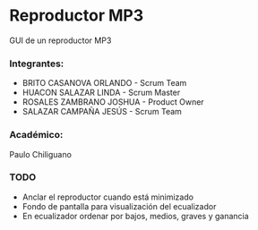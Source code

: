 # Reproductor MP3
GUI de un reproductor MP3

### Integrantes:
- BRITO CASANOVA ORLANDO - Scrum Team
- HUACON SALAZAR LINDA - Scrum Master
- ROSALES ZAMBRANO JOSHUA - Product Owner
- SALAZAR CAMPAÑA JESÚS - Scrum Team

### Académico:
Paulo Chiliguano

### TODO
- Anclar el reproductor cuando está minimizado
- Fondo de pantalla para visualización del ecualizador
- En ecualizador ordenar por bajos, medios, graves y ganancia

